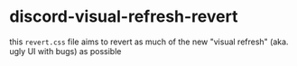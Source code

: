 # discord-visual-refresh-revert

this `revert.css` file aims to revert as much of the new "visual refresh" (aka. ugly UI with bugs) as possible
